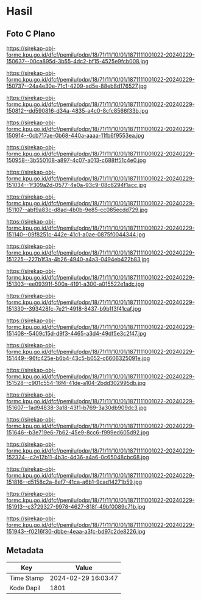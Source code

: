 # Hasil

## Foto C Plano

https://sirekap-obj-formc.kpu.go.id/dfcf/pemilu/pdpr/18/71/11/10/01/1871111001022-20240229-150637--00ca895d-3b55-4dc2-bf15-4525e9fcb008.jpg

https://sirekap-obj-formc.kpu.go.id/dfcf/pemilu/pdpr/18/71/11/10/01/1871111001022-20240229-150737--24a4e30e-71c1-4209-ad5e-88eb8d176527.jpg

https://sirekap-obj-formc.kpu.go.id/dfcf/pemilu/pdpr/18/71/11/10/01/1871111001022-20240229-150812--dd590816-d34a-4835-a4c0-8cfc8566f33b.jpg

https://sirekap-obj-formc.kpu.go.id/dfcf/pemilu/pdpr/18/71/11/10/01/1871111001022-20240229-150914--0cb717ae-0b68-440a-aaaa-11fb6f9553ea.jpg

https://sirekap-obj-formc.kpu.go.id/dfcf/pemilu/pdpr/18/71/11/10/01/1871111001022-20240229-150958--3b550108-a897-4c07-a013-c688ff51c4e0.jpg

https://sirekap-obj-formc.kpu.go.id/dfcf/pemilu/pdpr/18/71/11/10/01/1871111001022-20240229-151034--1f309a2d-0577-4e0a-93c9-08c6294f1acc.jpg

https://sirekap-obj-formc.kpu.go.id/dfcf/pemilu/pdpr/18/71/11/10/01/1871111001022-20240229-151107--abf9a83c-d8ad-4b0b-9e85-cc085ecdd729.jpg

https://sirekap-obj-formc.kpu.go.id/dfcf/pemilu/pdpr/18/71/11/10/01/1871111001022-20240229-151140--09f8251c-442e-41c1-a0ae-0875f0044344.jpg

https://sirekap-obj-formc.kpu.go.id/dfcf/pemilu/pdpr/18/71/11/10/01/1871111001022-20240229-151225--227b1f3a-4b26-4940-a4a3-0494eb422b83.jpg

https://sirekap-obj-formc.kpu.go.id/dfcf/pemilu/pdpr/18/71/11/10/01/1871111001022-20240229-151303--ee09391f-500a-4191-a300-a015522e1adc.jpg

https://sirekap-obj-formc.kpu.go.id/dfcf/pemilu/pdpr/18/71/11/10/01/1871111001022-20240229-151330--393428fc-7e21-4918-8437-b9b1f3f41caf.jpg

https://sirekap-obj-formc.kpu.go.id/dfcf/pemilu/pdpr/18/71/11/10/01/1871111001022-20240229-151408--5409c15d-d9f3-4465-a3d4-49df5e3c2f47.jpg

https://sirekap-obj-formc.kpu.go.id/dfcf/pemilu/pdpr/18/71/11/10/01/1871111001022-20240229-151449--96fc425e-b6b4-43c5-b052-c6606325091e.jpg

https://sirekap-obj-formc.kpu.go.id/dfcf/pemilu/pdpr/18/71/11/10/01/1871111001022-20240229-151528--c901c554-16f4-41de-a104-2bdd302995db.jpg

https://sirekap-obj-formc.kpu.go.id/dfcf/pemilu/pdpr/18/71/11/10/01/1871111001022-20240229-151607--1ad94838-3a18-43f1-b769-3a30db909dc3.jpg

https://sirekap-obj-formc.kpu.go.id/dfcf/pemilu/pdpr/18/71/11/10/01/1871111001022-20240229-151646--b3e719e6-7b62-45e9-8cc6-f999ed605d92.jpg

https://sirekap-obj-formc.kpu.go.id/dfcf/pemilu/pdpr/18/71/11/10/01/1871111001022-20240229-152324--c2e12b11-4b3c-4d36-a4a6-0c65048cbc68.jpg

https://sirekap-obj-formc.kpu.go.id/dfcf/pemilu/pdpr/18/71/11/10/01/1871111001022-20240229-151816--d5158c2a-8ef7-41ca-a6b1-9cad14271b59.jpg

https://sirekap-obj-formc.kpu.go.id/dfcf/pemilu/pdpr/18/71/11/10/01/1871111001022-20240229-151913--c3729327-9978-4627-818f-49bf0089c71b.jpg

https://sirekap-obj-formc.kpu.go.id/dfcf/pemilu/pdpr/18/71/11/10/01/1871111001022-20240229-151943--f0216f30-dbbe-4eaa-a3fc-bd97c2de8226.jpg


## Metadata

| Key        | Value               |
| ---------- | ------------------- |
| Time Stamp | 2024-02-29 16:03:47 |
| Kode Dapil | 1801                |



